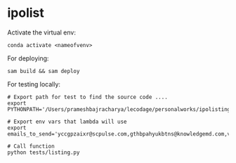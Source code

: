 # ipolist

Activate the virtual env:
```
conda activate <nameofvenv>
```

For deploying:

```
sam build && sam deploy
```

For testing locally:

```
# Export path for test to find the source code ....
export PYTHONPATH='/Users/prameshbajracharya/lecodage/personalworks/ipolisting'

# Export env vars that lambda will use
export emails_to_send='yccgpzaixr@scpulse.com,gthbpahyukbtns@knowledgemd.com,vyorwfydebrn@knowledgemd.com'

# Call function
python tests/listing.py
```